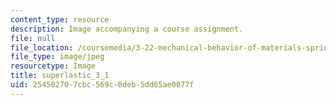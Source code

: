 ```yaml
---
content_type: resource
description: Image accompanying a course assignment.
file: null
file_location: /coursemedia/3-22-mechanical-behavior-of-materials-spring-2008/254502707cbc569c0deb5dd65ae0077f_superlastic_3_1.jpg
file_type: image/jpeg
resourcetype: Image
title: superlastic_3_1
uid: 25450270-7cbc-569c-0deb-5dd65ae0077f
---
```


